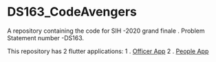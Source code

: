 # DS163_CodeAvengers
A repository containing the code for SIH -2020 grand finale . Problem Statement number -DS163.

This repository has 2 flutter applications:
1 .  [Officer App](https://github.com/saisanjana/DS163_CodeAvengers/tree/master/officer%20app)
2 . [People App](https://github.com/saisanjana/DS163_CodeAvengers/tree/master/people%20app)
